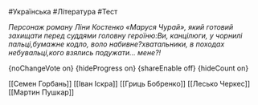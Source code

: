 #Українська #Література #Тест

*Персонаж роману Ліни Костенко «Маруся Чурай», який готовий захищати перед суддями головну героїню:Ви, канцілюги, у чорнилі пальці,бумажне кодло, воло набивне?хватальники, в походах небувальці,кого взялись подужати... мене?!*

{noChangeVote on}
{hideProgress on}
{shareEnable off}
{hideCount on}

[[Семен Горбань]]
[[Іван Іскра]]
[[Гриць Бобренко]]
[[Лесько Черкес]]
[[Мартин Пушкар]]
